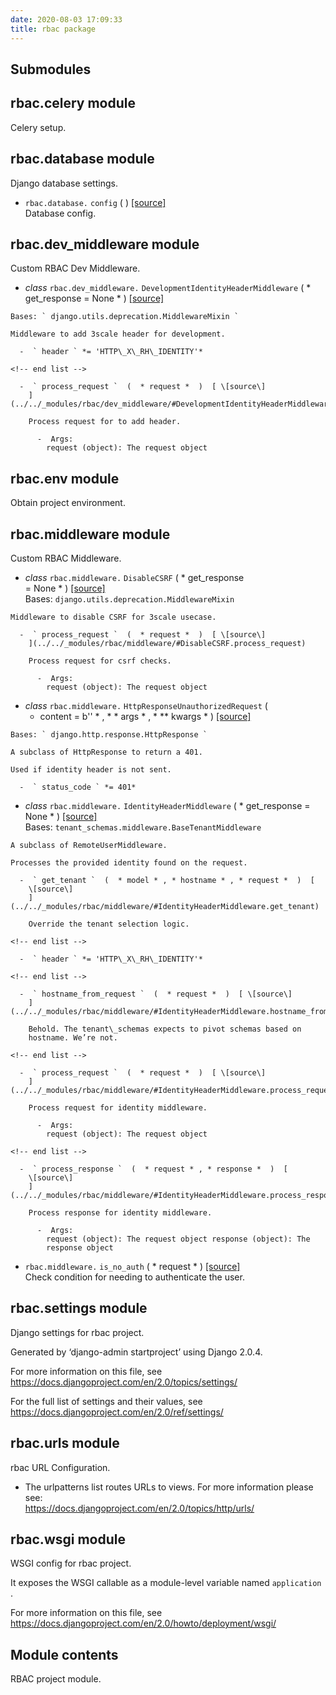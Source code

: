 ```yaml
---
date: 2020-08-03 17:09:33
title: rbac package
---
```


## Submodules

## rbac.celery module

Celery setup.

## rbac.database module

Django database settings.

  -  ` rbac.database. ` ` config `  (   )  [ \[source\]
    ](../../_modules/rbac/database/#config)   
    Database config.

## rbac.dev\_middleware module

Custom RBAC Dev Middleware.

  -  *class* ` rbac.dev_middleware. ` `
    DevelopmentIdentityHeaderMiddleware `  (  * get\_response   =   None
    *  )  [ \[source\]
    ](../../_modules/rbac/dev_middleware/#DevelopmentIdentityHeaderMiddleware)
      
    Bases: ` django.utils.deprecation.MiddlewareMixin `
    
    Middleware to add 3scale header for development.
    
      -  ` header ` *= 'HTTP\_X\_RH\_IDENTITY'* 
    
    <!-- end list -->
    
      -  ` process_request `  (  * request *  )  [ \[source\]
        ](../../_modules/rbac/dev_middleware/#DevelopmentIdentityHeaderMiddleware.process_request)
          
        Process request for to add header.
        
          -  Args:   
            request (object): The request object

## rbac.env module

Obtain project environment.

## rbac.middleware module

Custom RBAC Middleware.

  -  *class* ` rbac.middleware. ` ` DisableCSRF `  (  * get\_response  
    =   None *  )  [ \[source\]
    ](../../_modules/rbac/middleware/#DisableCSRF)   
    Bases: ` django.utils.deprecation.MiddlewareMixin `
    
    Middleware to disable CSRF for 3scale usecase.
    
      -  ` process_request `  (  * request *  )  [ \[source\]
        ](../../_modules/rbac/middleware/#DisableCSRF.process_request)
          
        Process request for csrf checks.
        
          -  Args:   
            request (object): The request object

<!-- end list -->

  -  *class* ` rbac.middleware. ` ` HttpResponseUnauthorizedRequest `  (
     * content   =   b'' * , * \*   args * , * \*\*   kwargs *  )  [
    \[source\]
    ](../../_modules/rbac/middleware/#HttpResponseUnauthorizedRequest)
      
    Bases: ` django.http.response.HttpResponse `
    
    A subclass of HttpResponse to return a 401.
    
    Used if identity header is not sent.
    
      -  ` status_code ` *= 401* 

<!-- end list -->

  -  *class* ` rbac.middleware. ` ` IdentityHeaderMiddleware `  (  *
    get\_response   =   None *  )  [ \[source\]
    ](../../_modules/rbac/middleware/#IdentityHeaderMiddleware)   
    Bases: ` tenant_schemas.middleware.BaseTenantMiddleware `
    
    A subclass of RemoteUserMiddleware.
    
    Processes the provided identity found on the request.
    
      -  ` get_tenant `  (  * model * , * hostname * , * request *  )  [
        \[source\]
        ](../../_modules/rbac/middleware/#IdentityHeaderMiddleware.get_tenant)
          
        Override the tenant selection logic.
    
    <!-- end list -->
    
      -  ` header ` *= 'HTTP\_X\_RH\_IDENTITY'* 
    
    <!-- end list -->
    
      -  ` hostname_from_request `  (  * request *  )  [ \[source\]
        ](../../_modules/rbac/middleware/#IdentityHeaderMiddleware.hostname_from_request)
          
        Behold. The tenant\_schemas expects to pivot schemas based on
        hostname. We’re not.
    
    <!-- end list -->
    
      -  ` process_request `  (  * request *  )  [ \[source\]
        ](../../_modules/rbac/middleware/#IdentityHeaderMiddleware.process_request)
          
        Process request for identity middleware.
        
          -  Args:   
            request (object): The request object
    
    <!-- end list -->
    
      -  ` process_response `  (  * request * , * response *  )  [
        \[source\]
        ](../../_modules/rbac/middleware/#IdentityHeaderMiddleware.process_response)
          
        Process response for identity middleware.
        
          -  Args:   
            request (object): The request object response (object): The
            response object

<!-- end list -->

  -  ` rbac.middleware. ` ` is_no_auth `  (  * request *  )  [
    \[source\] ](../../_modules/rbac/middleware/#is_no_auth)   
    Check condition for needing to authenticate the user.

## rbac.settings module

Django settings for rbac project.

Generated by ‘django-admin startproject’ using Django 2.0.4.

For more information on this file, see
<https://docs.djangoproject.com/en/2.0/topics/settings/>

For the full list of settings and their values, see
<https://docs.djangoproject.com/en/2.0/ref/settings/>

## rbac.urls module

rbac URL Configuration.

  -  The urlpatterns list routes URLs to views. For more information
    please see:   
    <https://docs.djangoproject.com/en/2.0/topics/http/urls/>

## rbac.wsgi module

WSGI config for rbac project.

It exposes the WSGI callable as a module-level variable named `
application ` .

For more information on this file, see
<https://docs.djangoproject.com/en/2.0/howto/deployment/wsgi/>

## Module contents

RBAC project module.